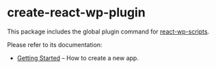 # create-react-wp-plugin

This package includes the global plugin command for [react-wp-scripts](https://github.com/humanmade/react-wp-scripts).

Please refer to its documentation:

* [Getting Started](https://github.com/humanmade/react-wp-scripts/blob/master/README.md#easy-setup) – How to create a new app.
